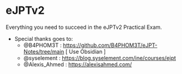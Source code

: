 # eJPTv2
Everything you need to succeed in the eJPTv2 Practical Exam.



+ Special thanks goes to: 
    - @B4PHOM3T : https://github.com/B4PHOM3T/eJPT-Notes/tree/main [ Use Obsidian ]
    - @syselement : https://blog.syselement.com/ine/courses/ejpt
    - @Alexis_Ahmed : https://alexisahmed.com/
